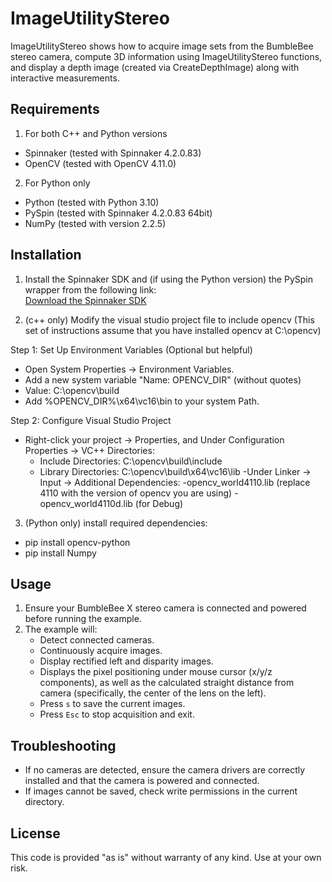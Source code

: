 
# ImageUtilityStereo

ImageUtilityStereo shows how to acquire image sets from the BumbleBee stereo camera, compute 3D information using ImageUtilityStereo functions, and display a depth image (created via CreateDepthImage) along with interactive measurements.

## Requirements 
1. For both C++ and Python versions

- Spinnaker (tested with Spinnaker 4.2.0.83)
- OpenCV (tested with OpenCV 4.11.0)

2. For Python only
- Python (tested with Python 3.10)
- PySpin (tested with Spinnaker 4.2.0.83 64bit)
- NumPy (tested with version 2.2.5)

## Installation

1. Install the Spinnaker SDK and (if using the Python version) the PySpin wrapper from the following link:  
   [Download the Spinnaker SDK](https://www.teledynevisionsolutions.com/support/support-center/software-firmware-downloads/iis/spinnaker-sdk-download/spinnaker-sdk--download-files/?pn=Spinnaker+SDK&vn=Spinnaker+SDK)

2. (c++ only) Modify the visual studio project file to include opencv
(This set of instructions assume that you have installed opencv at C:\opencv)

Step 1: Set Up Environment Variables (Optional but helpful)
- Open System Properties → Environment Variables.
- Add a new system variable "Name: OPENCV_DIR" (without quotes)
- Value: C:\opencv\build
- Add %OPENCV_DIR%\x64\vc16\bin to your system Path.

Step 2: Configure Visual Studio Project
- Right-click your project → Properties, and Under Configuration Properties → VC++ Directories:
	- Include Directories: C:\opencv\build\include
	- Library Directories: C:\opencv\build\x64\vc16\lib
-Under Linker → Input → Additional Dependencies:
	-opencv_world4110.lib (replace 4110 with the version of opencv you are using)
	-opencv_world4110d.lib (for Debug)

3. (Python only) install required  dependencies:
- pip install opencv-python
- pip install Numpy

## Usage

1. Ensure your BumbleBee X stereo camera is connected and powered before running the example.
2. The example will:
   - Detect connected cameras.
   - Continuously acquire images.
   - Display rectified left and disparity images.
   - Displays the pixel positioning under mouse cursor (x/y/z components), as well as the calculated straight distance from camera (specifically, the center of the lens on the left).
   - Press `s` to save the current images.
   - Press `Esc` to stop acquisition and exit.

## Troubleshooting

- If no cameras are detected, ensure the camera drivers are correctly installed and that the camera is powered and connected.
- If images cannot be saved, check write permissions in the current directory.

## License

This code is provided "as is" without warranty of any kind. Use at your own risk.

